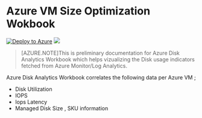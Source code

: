 # Azure VM Size Optimization Wokbook

[![Deploy to Azure](http://azuredeploy.net/deploybutton.png)](https://portal.azure.com/#create/Microsoft.Template/uri/https%3A%2F%2Fraw.githubusercontent.com%2FVolkanco%2FAzureDeploy%2Fmaster%2FOMSSolutions%2azure-disk-analytics%2Fazuredeploy.json) 
<a href="http://armviz.io/#/?load=https%3A%2F%2raw.githubusercontent.com%2FVolkanco%2FAzureDeploy%2Fmaster%2FOMSSolutions%2Fazure-disk-analytics%2Fazuredeploy.json" target="_blank">
    <img src="http://armviz.io/visualizebutton.png"/>
</a>

>[AZURE.NOTE]This is preliminary documentation for Azure Disk Analytics Workbook which helps vizualizing the  Disk usage indicators fetched from Azure Monitor/Log Analytics.


Azure Disk Analytics Workbook  correlates  the following data per Azure VM ;

* Disk Utilization
* IOPS
* Iops Latency 
* Managed Disk Size , SKU  information 



